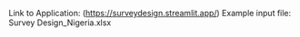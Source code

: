 Link to Application: (https://surveydesign.streamlit.app/)
Example input file: Survey Design_Nigeria.xlsx
